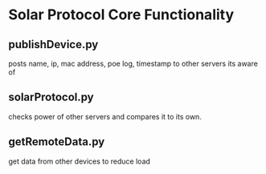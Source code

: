 # Solar Protocol Core Functionality

## publishDevice.py

posts name, ip, mac address, poe log, timestamp to other servers its aware of

## solarProtocol.py

checks power of other servers and compares it to its own.

## getRemoteData.py

get data from other devices to reduce load

